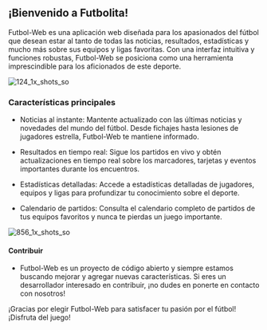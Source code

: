 ## **¡Bienvenido a Futbolita!**

Futbol-Web es una aplicación web diseñada para los apasionados del fútbol que desean estar al tanto de todas las noticias, resultados, estadísticas y mucho más sobre sus equipos y ligas favoritas. Con una interfaz intuitiva y funciones robustas, Futbol-Web se posiciona como una herramienta imprescindible para los aficionados de este deporte.

![124_1x_shots_so](https://github.com/Maxive26/Futbol-web/assets/98416036/1ad0b91f-439d-49ef-b66c-4879740a712a)


### Características principales
- Noticias al instante: Mantente actualizado con las últimas noticias y novedades del mundo del fútbol. Desde fichajes hasta lesiones de jugadores estrella, Futbol-Web te mantiene informado.

- Resultados en tiempo real: Sigue los partidos en vivo y obtén actualizaciones en tiempo real sobre los marcadores, tarjetas y eventos importantes durante los encuentros.

- Estadísticas detalladas: Accede a estadísticas detalladas de jugadores, equipos y ligas para profundizar tu conocimiento sobre el deporte.

- Calendario de partidos: Consulta el calendario completo de partidos de tus equipos favoritos y nunca te pierdas un juego importante.

![856_1x_shots_so](https://github.com/Maxive26/Futbol-web/assets/98416036/1344f657-e3db-4bce-aeae-91da50199ce5)

#### Contribuir
- Futbol-Web es un proyecto de código abierto y siempre estamos buscando mejorar y agregar nuevas características. Si eres un desarrollador interesado en contribuir, ¡no dudes en ponerte en contacto con nosotros!

¡Gracias por elegir Futbol-Web para satisfacer tu pasión por el fútbol! ¡Disfruta del juego!







